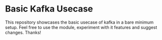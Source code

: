 # Basic Kafka Usecase

This repository showcases the basic usecase of kafka in a bare minimum setup. 
Feel free to use the module, experiment with it features and suggest changes.
Thanks!